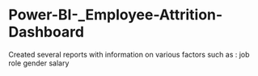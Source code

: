 # Power-BI-_Employee-Attrition-Dashboard


Created several reports with information on various factors such as :
           job role
           gender
           salary

